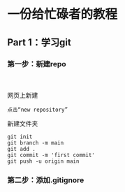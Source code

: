 # 一份给忙碌者的教程
## Part 1：学习git
### 第一步：新建repo  
<br></br>
网页上新建
```
点击“new repository”
```
新建文件夹  
```
git init
git branch -m main
git add .
git commit -m 'first commit'
git push -u origin main
```
### 第二步：添加.gitignore

